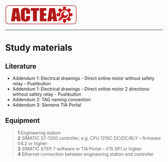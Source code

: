 
![ACTEA](../Logo_ACTEA_2.png)
_____________________________________
# Study materials
## Literature
  * Addendum 1: Electrical drawings - Direct online motor without safety relay - Pushbutton
  * Addendum 1: Electrical drawings - Direct online motor 2 directions without safety relay - Pushbutton
  * Addendum 2: TAG naming convention
  * Addendum 3: Siemens TIA Portal

## Equipment
>   **1** Engineering station <br>
>   **2** SIMATIC S7-1200 controller, e.g. CPU 1215C DC/DC/RLY – firmware V4.2 or higher <br>
>   **3** SIMATIC STEP 7 software in TIA Portal – V15 SP1 or higher <br>
>   **4** Ethernet connection between engineering station and controller
